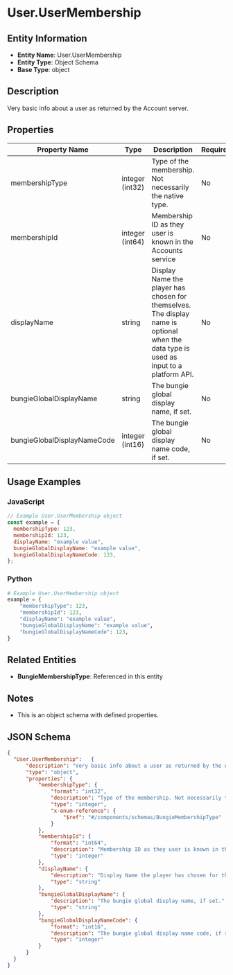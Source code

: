 # User.UserMembership

## Entity Information
- **Entity Name**: User.UserMembership
- **Entity Type**: Object Schema
- **Base Type**: object

## Description
Very basic info about a user as returned by the Account server.

## Properties

| Property Name | Type | Description | Required |
|---------------|------|-------------|----------|
| membershipType | integer (int32) | Type of the membership. Not necessarily the native type. | No |
| membershipId | integer (int64) | Membership ID as they user is known in the Accounts service | No |
| displayName | string | Display Name the player has chosen for themselves. The display name is optional when the data type is used as input to a platform API. | No |
| bungieGlobalDisplayName | string | The bungie global display name, if set. | No |
| bungieGlobalDisplayNameCode | integer (int16) | The bungie global display name code, if set. | No |

## Usage Examples

### JavaScript
```javascript
// Example User.UserMembership object
const example = {
  membershipType: 123,
  membershipId: 123,
  displayName: "example value",
  bungieGlobalDisplayName: "example value",
  bungieGlobalDisplayNameCode: 123,
};
```

### Python
```python
# Example User.UserMembership object
example = {
    "membershipType": 123,
    "membershipId": 123,
    "displayName": "example value",
    "bungieGlobalDisplayName": "example value",
    "bungieGlobalDisplayNameCode": 123,
}
```

## Related Entities
- **BungieMembershipType**: Referenced in this entity

## Notes
- This is an object schema with defined properties.

## JSON Schema
```json
{
  "User.UserMembership":   {
      "description": "Very basic info about a user as returned by the Account server.",
      "type": "object",
      "properties": {
          "membershipType": {
              "format": "int32",
              "description": "Type of the membership. Not necessarily the native type.",
              "type": "integer",
              "x-enum-reference": {
                  "$ref": "#/components/schemas/BungieMembershipType"
              }
          },
          "membershipId": {
              "format": "int64",
              "description": "Membership ID as they user is known in the Accounts service",
              "type": "integer"
          },
          "displayName": {
              "description": "Display Name the player has chosen for themselves. The display name is optional when the data type is used as input to a platform API.",
              "type": "string"
          },
          "bungieGlobalDisplayName": {
              "description": "The bungie global display name, if set.",
              "type": "string"
          },
          "bungieGlobalDisplayNameCode": {
              "format": "int16",
              "description": "The bungie global display name code, if set.",
              "type": "integer"
          }
      }
  }
}
```
